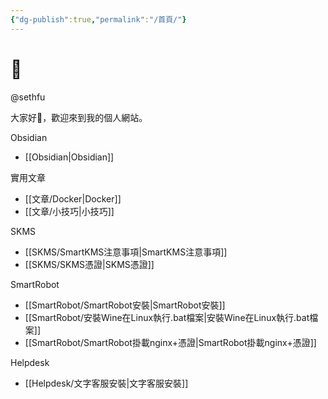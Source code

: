 ```yaml
---
{"dg-publish":true,"permalink":"/首頁/"}
---
```


# 🌲

@sethfu

大家好👋，歡迎來到我的個人網站。

Obsidian
- [[Obsidian\|Obsidian]]

實用文章
- [[文章/Docker\|Docker]]
- [[文章/小技巧\|小技巧]]

SKMS
- [[SKMS/SmartKMS注意事項\|SmartKMS注意事項]]
- [[SKMS/SKMS憑證\|SKMS憑證]]

SmartRobot
- [[SmartRobot/SmartRobot安裝\|SmartRobot安裝]]
- [[SmartRobot/安裝Wine在Linux執行.bat檔案\|安裝Wine在Linux執行.bat檔案]]
- [[SmartRobot/SmartRobot掛載nginx+憑證\|SmartRobot掛載nginx+憑證]]

Helpdesk
- [[Helpdesk/文字客服安裝\|文字客服安裝]]

